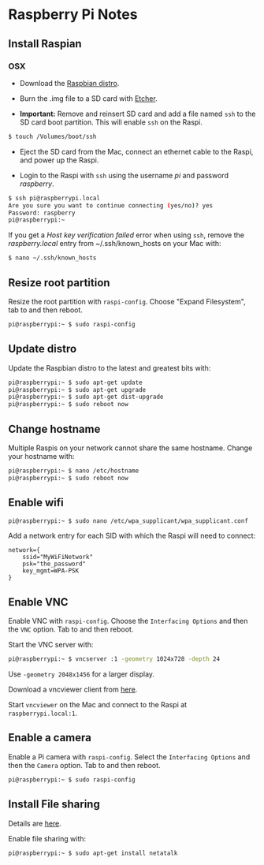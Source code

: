 # Raspberry Pi Notes

## Install Raspian 

### OSX

* Download the [Raspbian distro](https://www.raspberrypi.org/downloads/raspbian/).

*  Burn the .img file to a SD card with [Etcher](https://etcher.io).

*  **Important:** Remove and reinsert SD card and add a file named `ssh` to the SD card boot partition.
This will enable `ssh` on the Raspi.
```bash
$ touch /Volumes/boot/ssh
```

*  Eject the SD card from the Mac, connect an ethernet cable to the Raspi, and power up the Raspi.

*  Login to the Raspi with `ssh` using the username *pi* and password *raspberry*.
```bash
$ ssh pi@raspberrypi.local
Are you sure you want to continue connecting (yes/no)? yes
Password: raspberry
pi@raspberrypi:~ 
```

If you get a *Host key verification failed* error when using `ssh`, 
remove the *raspberry.local* entry from ~/.ssh/known_hosts on your Mac with:

```bash
$ nano ~/.ssh/known_hosts
```

## Resize root partition

Resize the root partition with `raspi-config`.
Choose "Expand Filesystem", tab to <Finish> and then reboot.

```bash
pi@raspberrypi:~ $ sudo raspi-config
```

## Update distro
Update the Raspbian distro to the latest and greatest bits with:
```bash
pi@raspberrypi:~ $ sudo apt-get update
pi@raspberrypi:~ $ sudo apt-get upgrade
pi@raspberrypi:~ $ sudo apt-get dist-upgrade
pi@raspberrypi:~ $ sudo reboot now
```

## Change hostname
Multiple Raspis on your network cannot share the same hostname. Change your hostname with:

```bash
pi@raspberrypi:~ $ nano /etc/hostname
pi@raspberrypi:~ $ sudo reboot now
```

## Enable wifi
```bash
pi@raspberrypi:~ $ sudo nano /etc/wpa_supplicant/wpa_supplicant.conf
```

Add a network entry for each SID with which the Raspi will need to connect:
```snakeyaml
network={
    ssid="MyWiFiNetwork"
    psk="the_password"
    key_mgmt=WPA-PSK
}
```

## Enable VNC

Enable VNC with `raspi-config`. Choose the `Interfacing Options` and then 
the `VNC` option. Tab to <Finish> and then reboot.

Start the VNC server with:
```bash
pi@raspberrypi:~ $ vncserver :1 -geometry 1024x728 -depth 24
```

Use `-geometry 2048x1456` for a larger display.

Download a vncviewer client from 
[here](https://www.realvnc.com/download/viewer/). 

Start `vncviewer` on the Mac and connect to the Raspi at `raspberrypi.local:1`.

## Enable a camera
Enable a Pi camera with `raspi-config`. Select the `Interfacing Options` and then the `Camera` option.
Tab to <Finish> and then reboot.
```bash
pi@raspberrypi:~ $ sudo raspi-config
```

## Install File sharing

Details are [here](http://www.instructables.com/id/How-to-share-files-between-Mac-OSX-and-Raspberry-P/?ALLSTEPS).

Enable file sharing with:
```bash
pi@raspberrypi:~ $ sudo apt-get install netatalk
```

